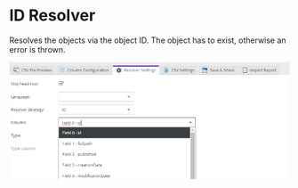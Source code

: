 # ID Resolver

Resolves the objects via the object ID. The object has to exist, otherwise an error is thrown.

![Settings](../../../img/csvimport/resolver_id.png)


